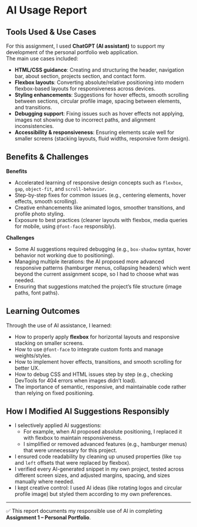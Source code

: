 # AI Usage Report

## Tools Used & Use Cases
For this assignment, I used **ChatGPT (AI assistant)** to support my development of the personal portfolio web application.  
The main use cases included:
- **HTML/CSS guidance**: Creating and structuring the header, navigation bar, about section, projects section, and contact form.
- **Flexbox layouts**: Converting absolute/relative positioning into modern flexbox-based layouts for responsiveness across devices.
- **Styling enhancements**: Suggestions for hover effects, smooth scrolling between sections, circular profile image, spacing between elements, and transitions.
- **Debugging support**: Fixing issues such as hover effects not applying, images not showing due to incorrect paths, and alignment inconsistencies.
- **Accessibility & responsiveness**: Ensuring elements scale well for smaller screens (stacking layouts, fluid widths, responsive form design).

## Benefits & Challenges
**Benefits**
- Accelerated learning of responsive design concepts such as `flexbox`, `gap`, `object-fit`, and `scroll-behavior`.
- Step-by-step fixes for common issues (e.g., centering elements, hover effects, smooth scrolling).
- Creative enhancements like animated logos, smoother transitions, and profile photo styling.
- Exposure to best practices (cleaner layouts with flexbox, media queries for mobile, using `@font-face` responsibly).

**Challenges**
- Some AI suggestions required debugging (e.g., `box-shadow` syntax, hover behavior not working due to positioning).
- Managing multiple iterations: the AI proposed more advanced responsive patterns (hamburger menus, collapsing headers) which went beyond the current assignment scope, so I had to choose what was needed.
- Ensuring that suggestions matched the project’s file structure (image paths, font paths).

## Learning Outcomes
Through the use of AI assistance, I learned:
- How to properly apply **flexbox** for horizontal layouts and responsive stacking on smaller screens.
- How to use `@font-face` to integrate custom fonts and manage weights/styles.
- How to implement hover effects, transitions, and smooth scrolling for better UX.
- How to debug CSS and HTML issues step by step (e.g., checking DevTools for 404 errors when images didn’t load).
- The importance of semantic, responsive, and maintainable code rather than relying on fixed positioning.

## How I Modified AI Suggestions Responsibly
- I selectively applied AI suggestions:  
  - For example, when AI proposed absolute positioning, I replaced it with flexbox to maintain responsiveness.  
  - I simplified or removed advanced features (e.g., hamburger menus) that were unnecessary for this project.  
- I ensured code readability by cleaning up unused properties (like `top` and `left` offsets that were replaced by flexbox).  
- I verified every AI-generated snippet in my own project, tested across different screen sizes, and adjusted margins, spacing, and sizes manually where needed.  
- I kept creative control: I used AI ideas (like rotating logos and circular profile image) but styled them according to my own preferences.  

---

✅ This report documents my responsible use of AI in completing **Assignment 1 – Personal Portfolio**.
